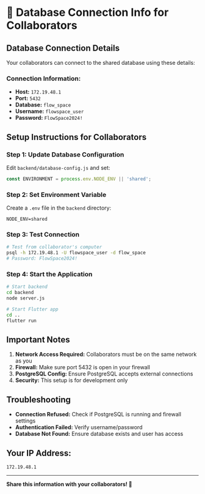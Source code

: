 # 🤝 Database Connection Info for Collaborators

## **Database Connection Details**

Your collaborators can connect to the shared database using these details:

### **Connection Information:**
- **Host:** `172.19.48.1`
- **Port:** `5432`
- **Database:** `flow_space`
- **Username:** `flowspace_user`
- **Password:** `FlowSpace2024!`

## **Setup Instructions for Collaborators**

### **Step 1: Update Database Configuration**
Edit `backend/database-config.js` and set:
```javascript
const ENVIRONMENT = process.env.NODE_ENV || 'shared';
```

### **Step 2: Set Environment Variable**
Create a `.env` file in the `backend` directory:
```env
NODE_ENV=shared
```

### **Step 3: Test Connection**
```bash
# Test from collaborator's computer
psql -h 172.19.48.1 -U flowspace_user -d flow_space
# Password: FlowSpace2024!
```

### **Step 4: Start the Application**
```bash
# Start backend
cd backend
node server.js

# Start Flutter app
cd ..
flutter run
```

## **Important Notes**

1. **Network Access Required:** Collaborators must be on the same network as you
2. **Firewall:** Make sure port 5432 is open in your firewall
3. **PostgreSQL Config:** Ensure PostgreSQL accepts external connections
4. **Security:** This setup is for development only

## **Troubleshooting**

- **Connection Refused:** Check if PostgreSQL is running and firewall settings
- **Authentication Failed:** Verify username/password
- **Database Not Found:** Ensure database exists and user has access

## **Your IP Address:**
`172.19.48.1`

---
**Share this information with your collaborators! 🚀**
